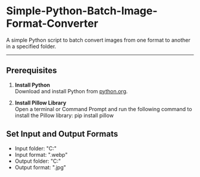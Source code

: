 # Simple-Python-Batch-Image-Format-Converter
A simple Python script to batch convert images from one format to another in a specified folder.

---

## Prerequisites

1. **Install Python**  
   Download and install Python from [python.org](https://www.python.org/).

2. **Install Pillow Library**  
   Open a terminal or Command Prompt and run the following command to install the Pillow library:
   pip install pillow
   
## Set Input and Output Formats
 - Input folder: "C:\"
 - Input format: ".webp"
 - Output folder: "C:\"
 - Output format: ".jpg"

